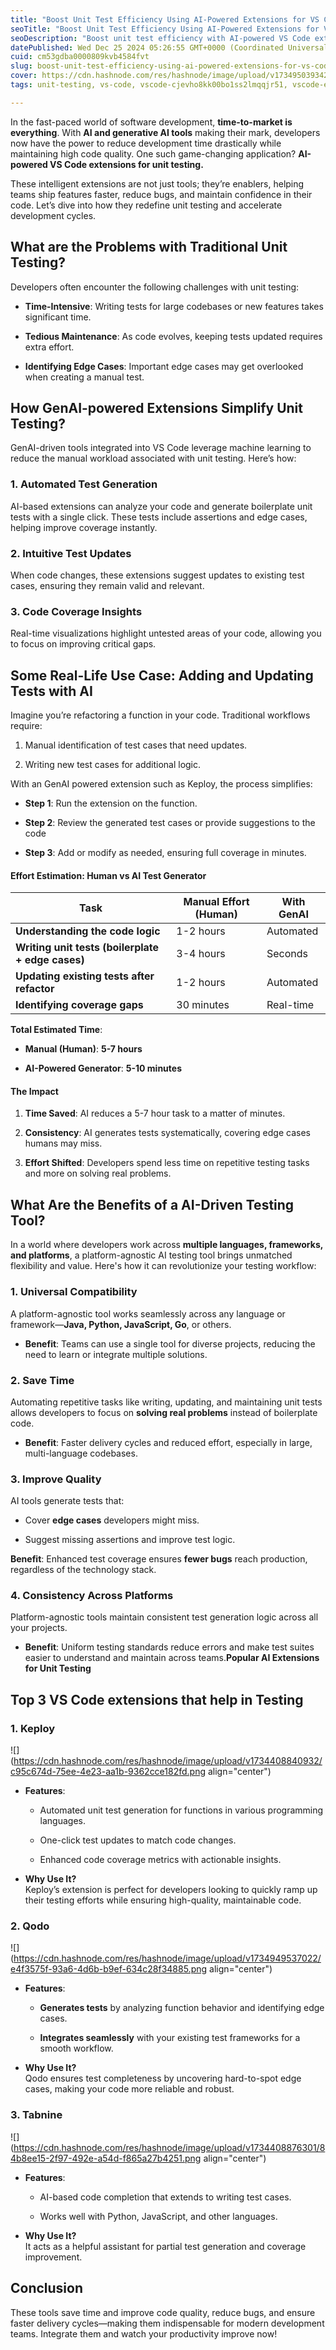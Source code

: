 ```yaml
---
title: "Boost Unit Test Efficiency Using AI-Powered Extensions for VS Code"
seoTitle: "Boost Unit Test Efficiency Using AI-Powered Extensions for VS Code"
seoDescription: "Boost unit test efficiency with AI-powered VS Code extensions, reducing bugs and development time while enhancing code quality and coverage"
datePublished: Wed Dec 25 2024 05:26:55 GMT+0000 (Coordinated Universal Time)
cuid: cm53gdba0000809kvb4584fvt
slug: boost-unit-test-efficiency-using-ai-powered-extensions-for-vs-code
cover: https://cdn.hashnode.com/res/hashnode/image/upload/v1734950393424/0c0fc48b-3451-4a77-ae72-ee61d4509317.png
tags: unit-testing, vs-code, vscode-cjevho8kk00bo1ss2lmqqjr51, vscode-extensions, vscode-tips, ai-tools, ai-agents

---
```


In the fast-paced world of software development, **time-to-market is everything**. With **AI and generative AI tools** making their mark, developers now have the power to reduce development time drastically while maintaining high code quality. One such game-changing application? **AI-powered VS Code extensions for unit testing.**

These intelligent extensions are not just tools; they’re enablers, helping teams ship features faster, reduce bugs, and maintain confidence in their code. Let’s dive into how they redefine unit testing and accelerate development cycles.

## What are the Problems with Traditional Unit Testing?

Developers often encounter the following challenges with unit testing:

* **Time-Intensive**: Writing tests for large codebases or new features takes significant time.
    
* **Tedious Maintenance**: As code evolves, keeping tests updated requires extra effort.
    
* **Identifying Edge Cases**: Important edge cases may get overlooked when creating a manual test.
    

## **How GenAI-powered Extensions Simplify Unit Testing?**

GenAI-driven tools integrated into VS Code leverage machine learning to reduce the manual workload associated with unit testing. Here’s how:

### 1\. **Automated Test Generation**

AI-based extensions can analyze your code and generate boilerplate unit tests with a single click. These tests include assertions and edge cases, helping improve coverage instantly.

### 2\. Intuitive **Test Updates**

When code changes, these extensions suggest updates to existing test cases, ensuring they remain valid and relevant.

### 3\. **Code Coverage Insights**

Real-time visualizations highlight untested areas of your code, allowing you to focus on improving critical gaps.

## **Some Real-Life Use Case: Adding and Updating Tests with AI**

Imagine you’re refactoring a function in your code. Traditional workflows require:

1. Manual identification of test cases that need updates.
    
2. Writing new test cases for additional logic.
    

With an GenAI powered extension such as Keploy, the process simplifies:

* **Step 1**: Run the extension on the function.
    
* **Step 2**: Review the generated test cases or provide suggestions to the code
    
* **Step 3**: Add or modify as needed, ensuring full coverage in minutes.
    

#### **Effort Estimation: Human vs AI Test Generator**

| **Task** | **Manual Effort (Human)** | **With GenAI** |
| --- | --- | --- |
| **Understanding the code logic** | 1-2 hours | Automated |
| **Writing unit tests (boilerplate + edge cases)** | 3-4 hours | Seconds |
| **Updating existing tests after refactor** | 1-2 hours | Automated |
| **Identifying coverage gaps** | 30 minutes | Real-time |

**Total Estimated Time**:

* **Manual (Human)**: **5-7 hours**
    
* **AI-Powered Generator**: **5-10 minutes**
    

#### **The Impact**

1. **Time Saved**: AI reduces a 5-7 hour task to a matter of minutes.
    
2. **Consistency**: AI generates tests systematically, covering edge cases humans may miss.
    
3. **Effort Shifted**: Developers spend less time on repetitive testing tasks and more on solving real problems.
    

## What Are the Benefits of a AI-Driven Testing Tool?

In a world where developers work across **multiple languages, frameworks, and platforms**, a platform-agnostic AI testing tool brings unmatched flexibility and value. Here's how it can revolutionize your testing workflow:

### **1\. Universal Compatibility**

A platform-agnostic tool works seamlessly across any language or framework—**Java, Python, JavaScript, Go**, or others.

* **Benefit**: Teams can use a single tool for diverse projects, reducing the need to learn or integrate multiple solutions.
    

### **2\. Save Time**

Automating repetitive tasks like writing, updating, and maintaining unit tests allows developers to focus on **solving real problems** instead of boilerplate code.

* **Benefit**: Faster delivery cycles and reduced effort, especially in large, multi-language codebases.
    

### **3\. Improve Quality**

AI tools generate tests that:

* Cover **edge cases** developers might miss.
    
* Suggest missing assertions and improve test logic.
    

**Benefit**: Enhanced test coverage ensures **fewer bugs** reach production, regardless of the technology stack.

### **4\. Consistency Across Platforms**

Platform-agnostic tools maintain consistent test generation logic across all your projects.

* **Benefit**: Uniform testing standards reduce errors and make test suites easier to understand and maintain across teams.**Popular AI Extensions for Unit Testing**
    

## Top 3 VS Code extensions that help in Testing

### 1\. **Keploy**

![](https://cdn.hashnode.com/res/hashnode/image/upload/v1734408840932/c95c674d-75ee-4e23-aa1b-9362cce182fd.png align="center")

* **Features**:
    
    * Automated unit test generation for functions in various programming languages.
        
    * One-click test updates to match code changes.
        
    * Enhanced code coverage metrics with actionable insights.
        
* **Why Use It?**  
    Keploy’s extension is perfect for developers looking to quickly ramp up their testing efforts while ensuring high-quality, maintainable code.
    

### 2\. **Qodo**

![](https://cdn.hashnode.com/res/hashnode/image/upload/v1734949537022/e4f3575f-93a6-4d6b-b9ef-634c28f34885.png align="center")

* **Features**:
    
    * **Generates tests** by analyzing function behavior and identifying edge cases.
        
    * **Integrates seamlessly** with your existing test frameworks for a smooth workflow.
        
* **Why Use It?**  
    Qodo ensures test completeness by uncovering hard-to-spot edge cases, making your code more reliable and robust.
    

### 3\. **Tabnine**

![](https://cdn.hashnode.com/res/hashnode/image/upload/v1734408876301/84b8ee15-2f97-492e-a54d-f865a27b4251.png align="center")

* **Features**:
    
    * AI-based code completion that extends to writing test cases.
        
    * Works well with Python, JavaScript, and other languages.
        
* **Why Use It?**  
    It acts as a helpful assistant for partial test generation and coverage improvement.
    

## Conclusion

These tools save time and improve code quality, reduce bugs, and ensure faster delivery cycles—making them indispensable for modern development teams. Integrate them and watch your productivity improve now!